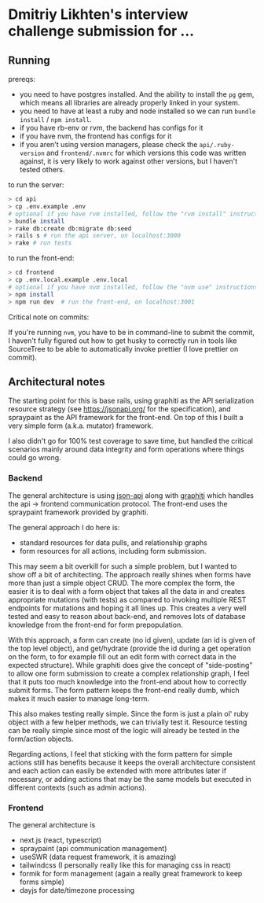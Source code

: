 # Dmitriy Likhten's interview challenge submission for ...

## Running

prereqs:

- you need to have postgres installed. And the ability to install the `pg` gem, which means all libraries are already
  properly linked in your system.
- you need to have at least a ruby and node installed so we can run `bundle install` / `npm install`.
- if you have rb-env or rvm, the backend has configs for it
- if you have nvm, the frontend has configs for it
- if you aren't using version managers, please check the `api/.ruby-version` and `frontend/.nvmrc` for which versions
  this code was written against, it is very likely to work against other versions, but I haven't tested others.

to run the server:

```bash
> cd api
> cp .env.example .env
# optional if you have rvm installed, follow the "rvm install" instructions that rvm spits out, and then "rvm use"
> bundle install
> rake db:create db:migrate db:seed
> rails s # run the api server, on localhost:3000
> rake # run tests
```

to run the front-end:

```bash
> cd frontend
> cp .env.local.example .env.local
# optional if you have nvm installed, follow the "nvm use" instructions that nvm spits out
> npm install
> npm run dev  # run the front-end, on localhost:3001
```

Critical note on commits:

If you're running `nvm`, you have to be in command-line to submit the commit, I haven't fully figured out how to
get husky to correctly run in tools like SourceTree to be able to automatically invoke prettier (I love prettier on commit).

## Architectural notes

The starting point for this is base rails, using graphiti as the API serialization resource strategy 
(see https://jsonapi.org/ for the specification), and spraypaint as the API framework for the front-end. On top of this
I built a very simple form (a.k.a. mutator) framework.

I also didn't go for 100% test coverage to save time, but handled the critical scenarios mainly around data integrity
and form operations where things could go wrong.

### Backend

The general architecture is using [json-api](https://jsonapi.org/) along with [graphiti](https://www.graphiti.dev)
which handles the api -> frontend communication protocol. The front-end uses the spraypaint framework provided by
graphiti.

The general approach I do here is:

- standard resources for data pulls, and relationship graphs
- form resources for all actions, including form submission.

This may seem a bit overkill for such a simple problem, but I wanted to show off a bit of architecting. The approach
really shines when forms have more than just a simple object CRUD. The more complex the form, the easier it is to deal
with a form object that takes all the data in and creates appropriate mutations (with tests) as compared to invoking
multiple REST endpoints for mutations and hoping it all lines up. This creates a very well tested and easy to reason
about back-end, and removes lots of database knowledge from the front-end for form prepopulation.

With this approach, a form can create (no id given), update (an id is given of the top level object), and get/hydrate
(provide the id during a get operation on the form, to for example fill out an edit form with correct data in the
expected structure). While graphiti does give the concept of "side-posting" to allow one form submission to create a
complex relationship graph, I feel that it puts too much knowledge into the front-end about how to correctly submit
forms. The form pattern keeps the front-end really dumb, which makes it much easier to manage long-term.

This also makes testing really simple. Since the form is just a plain ol' ruby object with a few helper methods, we can
trivially test it. Resource testing can be really simple since most of the logic will already be tested in the form/action
objects.

Regarding actions, I feel that sticking with the form pattern for simple actions still has benefits because it keeps the
overall architecture consistent and each action can easily be extended with more attributes later if necessary, or
adding actions that may be the same models but executed in different contexts (such as admin actions).

### Frontend

The general architecture is

- next.js (react, typescript)
- spraypaint (api communication management)
- useSWR (data request framework, it is amazing)
- tailwindcss (I personally really like this for managing css in react)
- formik for form management (again a really great framework to keep forms simple)
- dayjs for date/timezone processing
